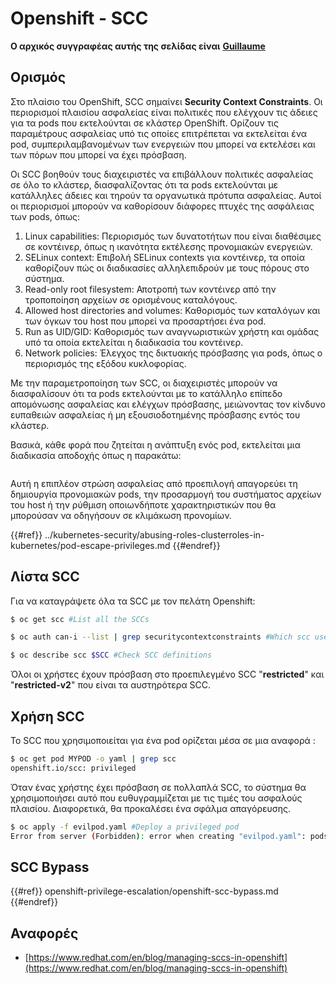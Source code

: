 # Openshift - SCC

**Ο αρχικός συγγραφέας αυτής της σελίδας είναι** [**Guillaume**](https://www.linkedin.com/in/guillaume-chapela-ab4b9a196)

## Ορισμός

Στο πλαίσιο του OpenShift, SCC σημαίνει **Security Context Constraints**. Οι περιορισμοί πλαισίου ασφαλείας είναι πολιτικές που ελέγχουν τις άδειες για τα pods που εκτελούνται σε κλάστερ OpenShift. Ορίζουν τις παραμέτρους ασφαλείας υπό τις οποίες επιτρέπεται να εκτελείται ένα pod, συμπεριλαμβανομένων των ενεργειών που μπορεί να εκτελέσει και των πόρων που μπορεί να έχει πρόσβαση.

Οι SCC βοηθούν τους διαχειριστές να επιβάλλουν πολιτικές ασφαλείας σε όλο το κλάστερ, διασφαλίζοντας ότι τα pods εκτελούνται με κατάλληλες άδειες και τηρούν τα οργανωτικά πρότυπα ασφαλείας. Αυτοί οι περιορισμοί μπορούν να καθορίσουν διάφορες πτυχές της ασφάλειας των pods, όπως:

1. Linux capabilities: Περιορισμός των δυνατοτήτων που είναι διαθέσιμες σε κοντέινερ, όπως η ικανότητα εκτέλεσης προνομιακών ενεργειών.
2. SELinux context: Επιβολή SELinux contexts για κοντέινερ, τα οποία καθορίζουν πώς οι διαδικασίες αλληλεπιδρούν με τους πόρους στο σύστημα.
3. Read-only root filesystem: Αποτροπή των κοντέινερ από την τροποποίηση αρχείων σε ορισμένους καταλόγους.
4. Allowed host directories and volumes: Καθορισμός των καταλόγων και των όγκων του host που μπορεί να προσαρτήσει ένα pod.
5. Run as UID/GID: Καθορισμός των αναγνωριστικών χρήστη και ομάδας υπό τα οποία εκτελείται η διαδικασία του κοντέινερ.
6. Network policies: Έλεγχος της δικτυακής πρόσβασης για pods, όπως ο περιορισμός της εξόδου κυκλοφορίας.

Με την παραμετροποίηση των SCC, οι διαχειριστές μπορούν να διασφαλίσουν ότι τα pods εκτελούνται με το κατάλληλο επίπεδο απομόνωσης ασφαλείας και ελέγχων πρόσβασης, μειώνοντας τον κίνδυνο ευπαθειών ασφαλείας ή μη εξουσιοδοτημένης πρόσβασης εντός του κλάστερ.

Βασικά, κάθε φορά που ζητείται η ανάπτυξη ενός pod, εκτελείται μια διαδικασία αποδοχής όπως η παρακάτω:

<figure><img src="../../images/Managing SCCs in OpenShift-1.png" alt=""><figcaption></figcaption></figure>

Αυτή η επιπλέον στρώση ασφαλείας από προεπιλογή απαγορεύει τη δημιουργία προνομιακών pods, την προσαρμογή του συστήματος αρχείων του host ή την ρύθμιση οποιωνδήποτε χαρακτηριστικών που θα μπορούσαν να οδηγήσουν σε κλιμάκωση προνομίων.

{{#ref}}
../kubernetes-security/abusing-roles-clusterroles-in-kubernetes/pod-escape-privileges.md
{{#endref}}

## Λίστα SCC

Για να καταγράψετε όλα τα SCC με τον πελάτη Openshift:
```bash
$ oc get scc #List all the SCCs

$ oc auth can-i --list | grep securitycontextconstraints #Which scc user can use

$ oc describe scc $SCC #Check SCC definitions
```
Όλοι οι χρήστες έχουν πρόσβαση στο προεπιλεγμένο SCC "**restricted**" και "**restricted-v2**" που είναι τα αυστηρότερα SCC.

## Χρήση SCC

Το SCC που χρησιμοποιείται για ένα pod ορίζεται μέσα σε μια αναφορά :
```bash
$ oc get pod MYPOD -o yaml | grep scc
openshift.io/scc: privileged
```
Όταν ένας χρήστης έχει πρόσβαση σε πολλαπλά SCC, το σύστημα θα χρησιμοποιήσει αυτό που ευθυγραμμίζεται με τις τιμές του ασφαλούς πλαισίου. Διαφορετικά, θα προκαλέσει ένα σφάλμα απαγόρευσης.
```bash
$ oc apply -f evilpod.yaml #Deploy a privileged pod
Error from server (Forbidden): error when creating "evilpod.yaml": pods "evilpod" is forbidden: unable to validate against any security context constrain
```
## SCC Bypass

{{#ref}}
openshift-privilege-escalation/openshift-scc-bypass.md
{{#endref}}

## Αναφορές

- [https://www.redhat.com/en/blog/managing-sccs-in-openshift](https://www.redhat.com/en/blog/managing-sccs-in-openshift)
